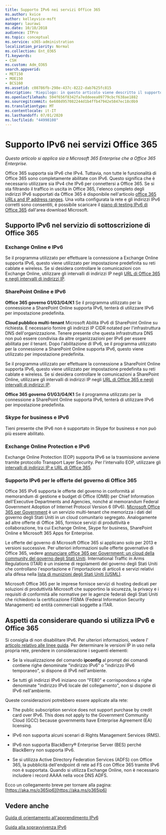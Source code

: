 ```yaml
---
title: Supporto IPv6 nei servizi Office 365
ms.author: kvice
author: kelleyvice-msft
manager: laurawi
ms.date: 10/10/2018
audience: ITPro
ms.topic: conceptual
ms.service: o365-administration
localization_priority: Normal
ms.collection: Ent_O365
f1.keywords:
- CSH
ms.custom: Adm_O365
search.appverid:
- MET150
- MOE150
- BCS160
ms.assetid: c08786fb-298e-437c-8222-dab7625fc815
description: 'Riepilogo: in questo articolo viene descritto il supporto IPv6 nei componenti di Microsoft Office 365 e nelle offerte governative di Office 365.'
ms.openlocfilehash: 594f656f8342fa7eddeeea09779cbcf638ae1882
ms.sourcegitcommit: 6e608d957082244d1b4ffb47942e5847ec18c0b9
ms.translationtype: MT
ms.contentlocale: it-IT
ms.lasthandoff: 07/01/2020
ms.locfileid: "44998108"
---
```

# <a name="ipv6-support-in-office-365-services"></a>Supporto IPv6 nei servizi Office 365

*Questo articolo si applica sia a Microsoft 365 Enterprise che a Office 365 Enterprise.*

Office 365 supporta sia IPv6 che IPv4. Tuttavia, non tutte le funzionalità di Office 365 sono completamente abilitate con IPv6. Questo significa che è necessario utilizzare sia IPv4 che IPv6 per connettersi a Office 365. Se si sta filtrando il traffico in uscita in Office 365, l'elenco completo degli indirizzi IPv6 supportati da Office 365 è disponibile nell'articolo [office 365 URLs and IP address ranges](urls-and-ip-address-ranges.md). Una volta configurata la rete e gli indirizzi IPv6 corretti sono consentiti, è possibile scaricare il [piano di testing IPv6 di Office 365](https://go.microsoft.com/fwlink/?LinkId=293447) dall'area download Microsoft.
  
## <a name="ipv6-support-in-office-365-subscription-service"></a>Supporto IPv6 nel servizio di sottoscrizione di Office 365

### <a name="exchange-online-and-ipv6"></a>Exchange Online e IPv6

Se il programma utilizzato per effettuare la connessione a Exchange Online supporta IPv6, questo viene utilizzato per impostazione predefinita su reti cablate e wireless. Se si desidera controllare le comunicazioni con Exchange Online, utilizzare gli intervalli di indirizzi IP negli [URL di Office 365 e negli intervalli di indirizzi IP](urls-and-ip-address-ranges.md).
  
### <a name="sharepoint-online-and-ipv6"></a>SharePoint Online e IPv6

 **Office 365 governo G1/G3/G4/K1** Se il programma utilizzato per la connessione a SharePoint Online supporta IPv6, tenterà di utilizzare IPv6 per impostazione predefinita.
  
 **Cloud pubblico multi-tenant** Microsoft Abilita IPv6 di SharePoint Online su richiesta. È necessario fornire gli indirizzi IP CIDR notated per l'infrastruttura DNS dell'organizzazione. Tenere presente che questa infrastruttura DNS non può essere condivisa da altre organizzazioni per IPv6 per essere abilitata per il tenant. Dopo l'abilitazione di IPv6, se il programma utilizzato per la connessione a SharePoint Online supporta IPv6, questo viene utilizzato per impostazione predefinita.
  
Se il programma utilizzato per effettuare la connessione a SharePoint Online supporta IPv6, questo viene utilizzato per impostazione predefinita su reti cablate e wireless. Se si desidera controllare le comunicazioni a SharePoint Online, utilizzare gli intervalli di indirizzi IP negli [URL di Office 365 e negli intervalli di indirizzi IP](urls-and-ip-address-ranges.md).
  
 **Office 365 governo G1/G3/G4/K1** Se il programma utilizzato per la connessione a SharePoint Online supporta IPv6, tenterà di utilizzare IPv6 per impostazione predefinita.
  
### <a name="skype-for-business-and-ipv6"></a>Skype for business e IPv6

Tieni presente che IPv6 non è supportato in Skype for business e non può più essere abilitato.
  
### <a name="exchange-online-protection-and-ipv6"></a>Exchange Online Protection e IPv6

Exchange Online Protection (EOP) supporta IPv6 se la trasmissione avviene tramite protocollo Transport Layer Security. Per l'intervallo EOP, utilizzare gli [intervalli di indirizzi IP e URL di Office 365](urls-and-ip-address-ranges.md).
  
### <a name="ipv6-support-for-office-365-government-offerings"></a>Supporto IPv6 per le offerte del governo di Office 365

Office 365 IPv6 supporta le offerte del governo in conformità al memorandum di gestione e budget di Office (OMB) per Chief Information dell'Executive Departments and Agencies, nonché al memorandum Federal Government Adoption of Internet Protocol Version 6 (IPv6). [Microsoft Office 365 per Government](https://go.microsoft.com/fwlink/p/?LinkId=325414) è un servizio multi-tenant che memorizza i dati del governo degli Stati Uniti in un cloud comunitario segregato. Analogamente ad altre offerte di Office 365, fornisce servizi di produttività e collaborazione, tra cui Exchange Online, Skype for business, SharePoint Online e Microsoft 365 Apps for Enterprise. 

Le offerte del governo di Microsoft Office 365 si applicano solo per 2013 e versioni successive. Per ulteriori informazioni sulle offerte governative di Office 365, vedere [annunciare office 365 per Government: un cloud della community del governo degli Stati Uniti](https://go.microsoft.com/fwlink/p/?LinkId=325414). International Traffic in Arms Regulations (ITAR) è un insieme di regolamenti del governo degli Stati Uniti che controllano l'esportazione e l'importazione di articoli e servizi relativi alla difesa nella [lista di munizioni degli Stati Uniti (USML)](https://go.microsoft.com/fwlink/p/?LinkId=325415). 

Microsoft Office 365 per le imprese fornisce servizi di hosting dedicati per soluzioni di produttività Microsoft che supportino la sicurezza, la privacy e i requisiti di conformità alle normative per le agenzie federali degli Stati Uniti che richiedono la certificazione FISMA (Federal Information Security Management) ed entità commerciali soggette a ITAR.
  
## <a name="things-to-consider-when-using-ipv6-and-office-365"></a>Aspetti da considerare quando si utilizza IPv6 e Office 365

Si consiglia di non disabilitare IPv6. Per ulteriori informazioni, vedere l' [articolo relativo alle linee guida](https://support.microsoft.com/help/929852/guidance-for-configuring-ipv6-in-windows-for-advanced-users). Per determinare le versioni IP in uso nella propria rete, prendere in considerazione i seguenti elementi:
  
- Se la visualizzazione del comando **ipconfig** al prompt dei comandi contiene righe denominate "indirizzo IPv6" o "indirizzo IPv6 temporaneo", si dispone di IPv6 nell'ambiente.

- Se tutti gli indirizzi IPv6 iniziano con "FE80" e corrispondono a righe denominate "indirizzo IPv6 locale del collegamento", non si dispone di IPv6 nell'ambiente.

Queste considerazioni potrebbero essere applicate alla rete:
  
- The public subscription service does not support purchase by credit card over IPv6. This does not apply to the Government Community Cloud (GCC) because governments have Enterprise Agreement (EA) licensing.

- IPv6 non supporta alcuni scenari di Rights Management Services (RMS).

- IPv6 non supporta BlackBerry® Enterprise Server (BES) perché BlackBerry non supporta IPv6.

- Se si utilizza Active Directory Federation Services (ADFS) con Office 365, la pubblicità dell'endpoint di rete ad FS con Office 365 tramite IPv6 non è supportata. Quando si utilizza Exchange Online, non è necessario includere i record AAAA nella voce DNS ADFS. 

Ecco un collegamento breve per tornare alla pagina: [https://aka.ms/o365ip6](https://aka.ms/o365ip6)
  
## <a name="see-also"></a>Vedere anche

[Guida di orientamento all'apprendimento IPv6](https://docs.microsoft.com/previous-versions/windows/it-pro/windows-server-2008-R2-and-2008/gg250710(v%3dws.10))
  
[Guida alla sopravvivenza IPv6](https://social.technet.microsoft.com/wiki/contents/articles/1728.ipv6-survival-guide.aspx)
